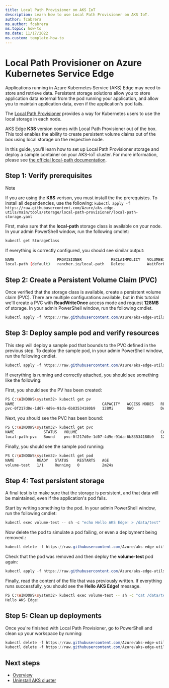 ```yaml
---
title: Local Path Provisioner on AKS IoT
description: Learn how to use Local Path Provisioner on AKS IoT.
author: fcabrera
ms.author: fcabrera
ms.topic: how-to
ms.date: 11/17/2022
ms.custom: template-how-to
---
```


# Local Path Provisioner on Azure Kubernetes Service Edge

Applications running in Azure Kubernetes Service (AKS) Edge may need to store and retrieve data. Persistent storage solutions allow you to store application data external from the pod running your application, and allow you to maintain application data, even if the application's pod fails.

The [Local Path Provisioner](https://github.com/rancher/local-path-provisioner) provides a way for Kubernetes users to use the local storage in each node.

AKS Edge **K3S** version comes with Local Path Provisioner out of the box. This tool enables the ability to create persistent volume claims out of the box using local storage on the respective node.

In this guide, you'll learn how to set up Local Path Provisioner storage and deploy a sample container on your AKS-IoT cluster. For more information, please see [the official local-path documentation](https://github.com/rancher/local-path-provisioner/blob/master/README.md#usage).

## Step 1: Verify prerequisites

> [!NOTE]
> If you are using the **K8S** verison, you must install the the prerequistes. To install all dependencies, use the following:
> `kubectl apply -f https://raw.githubusercontent.com/Azure/aks-edge-utils/main/tools/storage/local-path-provisioner/local-path-storage.yaml`

First, make sure that the **local-path** storage class is available on your node. In your admin PowerShell window, run the following cmdlet: 

```powershell
kubectl get StorageClass
```

If everything is correctly configured, you should see similar output:

```bash
NAME                   PROVISIONER             RECLAIMPOLICY   VOLUMEBINDINGMODE      ALLOWVOLUMEEXPANSION   AGE
local-path (default)   rancher.io/local-path   Delete          WaitForFirstConsumer   false                  21h
```

## Step 2: Create a Persistent Volume Claim (PVC)

Once verified that the storage class is available, create a persistent volume claim (PVC). There are multiple configurations available, but in this tutorial we'll create a PVC with **ReadWriteOnce** access mode and request **128MB** of storage. In your admin PowerShell window, run the following cmdlet. 

```powershell
kubectl apply -f https://raw.githubusercontent.com/Azure/aks-edge-utils/main/tools/storage/local-path-provisioner/pvc.yaml
```

## Step 3: Deploy sample pod and verify resources

This step will deploy a sample pod that bounds to the PVC defined in the previous step. To deploy the sample pod, in your admin PowerShell window, run the following cmdlet. 

```powershell
kubectl apply -f https://raw.githubusercontent.com/Azure/aks-edge-utils/main/tools/storage/local-path-provisioner/pod.yaml
```

If everything is running and correctly attached, you should see something like the following:

First, you should see the PV has been created:

```bash
PS C:\WINDOWS\system32> kubectl get pv
NAME                                       CAPACITY   ACCESS MODES   RECLAIM POLICY   STATUS   CLAIM                    STORAGECLASS   REASON   AGE
pvc-0f217d0e-1d07-4d9e-91da-6b83534180b9   128Mi      RWO            Delete           Bound    default/local-path-pvc   local-path              16s
```

Next, you should see the PVC has been bound:

```bash
PS C:\WINDOWS\system32> kubectl get pvc
NAME             STATUS   VOLUME                                     CAPACITY   ACCESS MODES   STORAGECLASS   AGE
local-path-pvc   Bound    pvc-0f217d0e-1d07-4d9e-91da-6b83534180b9   128Mi      RWO            local-path     118s
```

Finally, you should see the sample pod running:

```bash
PS C:\WINDOWS\system32> kubectl get pod
NAME          READY   STATUS    RESTARTS   AGE
volume-test   1/1     Running   0          2m24s
```

## Step 4: Test persistent storage

A final test is to make sure that the storage is persistent, and that data will be maintained, even if the application's pod fails.

Start by writing something to the pod. In your admin PowerShell window, run the following cmdlet: 

```powershell
kubectl exec volume-test -- sh -c "echo Hello AKS Edge! > /data/test"
```

Now delete the pod to simulate a pod failing, or even a deployment being removed.:

```powershell
kubectl delete -f https://raw.githubusercontent.com/Azure/aks-edge-utils/main/tools/storage/local-path-provisioner/pod.yaml
```

Check that the pod was removed and then deploy the **volume-test** pod again:

```powershell
kubectl apply -f https://raw.githubusercontent.com/Azure/aks-edge-utils/main/tools/storage/local-path-provisioner/pod.yaml
```

Finally, read the content of the file that was previously written. If everything runs successfully, you should see the **Hello AKS Edge!** message. 

```bash
PS C:\WINDOWS\system32> kubectl exec volume-test -- sh -c "cat /data/test"
Hello AKS Edge!
```

## Step 5: Clean up deployments

Once you're finished with Local Path Provisioner, go to PowerShell and clean up your workspace by running:

```powershell
kubectl delete -f https://raw.githubusercontent.com/Azure/aks-edge-utils/main/tools/storage/local-path-provisioner/pod.yaml
kubectl delete -f https://raw.githubusercontent.com/Azure/aks-edge-utils/main/tools/storage/local-path-provisioner/pvc.yaml
```

## Next steps

- [Overview](aks-lite-overview.md)
- [Uninstall AKS cluster](aks-lite-howto-uninstall.md)

